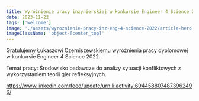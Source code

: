 ```yaml
---
title: Wyróżnienie pracy inżynierskiej w konkursie Engineer 4 Science 2022
date: 2023-11-22
tags: ['welcome']
image: './assets/wyroznienie-pracy-inz-eng-4-science-2022/article-hero.jpeg'
imageClassName: 'object-[center_top]'
---
```


Gratulujemy Łukaszowi Czerniszewskiemu wyróżnienia pracy dyplomowej w konkursie Engineer 4 Science 2022. 

Temat pracy: Środowisko badawcze do analizy sytuacji konfliktowych z wykorzystaniem teorii gier refleksyjnych.


https://www.linkedin.com/feed/update/urn:li:activity:6944588074873962496/